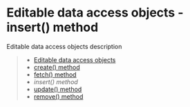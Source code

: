 # Editable data access objects - insert() method

Editable data access objects description

> * [Editable data access objects](/data-access/editable)
> * [create() method](create)
> * [fetch() method](fetch)
> * _insert() method_
> * [update() method](update)
> * [remove() method](remove)
